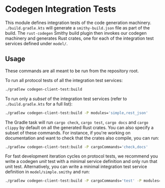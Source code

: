 # Codegen Integration Tests

This module defines integration tests of the code generation machinery.
`./build.gradle.kts` will generate a `smithy-build.json` file as part of the
build. The `rust-codegen` Smithy build plugin then invokes our codegen
machinery and generates Rust crates, one for each of the integration test
services defined under `model/`.

## Usage

These commands are all meant to be run from the repository root.

To run all protocol tests of all the integration test services:

```sh
./gradlew codegen-client-test:build
```

To run only a _subset_ of the integration test services (refer to
`./build.gradle.kts` for a full list):

```sh
./gradlew codegen-client-test:build -P modules='simple,rest_json'
```

The Gradle task will run `cargo check`, `cargo test`, `cargo docs` and `cargo
clippy` by default on all the generated Rust crates. You can also specify a
subset of these commands. For instance, if you're working on documentation and
want to check that the crates also compile, you can run:

```sh
./gradlew codegen-client-test:build -P cargoCommands='check,docs'
```

For fast development iteration cycles on protocol tests, we recommend you write
a codegen _unit_ test with a minimal service definition and only run that unit
test.  Alternatively, you can write a minimal integration test service
definition in `model/simple.smithy` and run:

```sh
./gradlew codegen-client-test:build -P cargoCommands='test' -P modules='simple'
```
